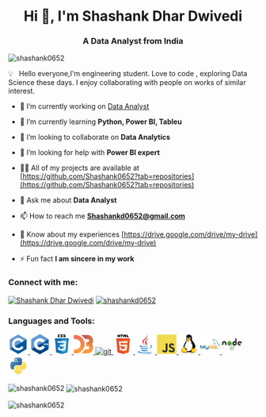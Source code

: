 <h1 align="center">Hi 👋, I'm Shashank Dhar Dwivedi</h1>
<h3 align="center">A Data Analyst from India</h3>

<p align="left"> <img src="https://komarev.com/ghpvc/?username=shashank0652&label=Profile%20views&color=0e75b6&style=flat" alt="shashank0652" /> </p>
💡 &nbsp; Hello everyone,I'm engineering student. Love to code , exploring Data Science these days. I enjoy collaborating with people on works of similar interest. 

- 🔭 I’m currently working on [Data Analyst](https://github.com/Shashank0652/Data-Analytics-Assignments)

- 🌱 I’m currently learning **Python, Power BI, Tableu**

- 👯 I’m looking to collaborate on **Data Analytics**

- 🤝 I’m looking for help with **Power BI expert**

- 👨‍💻 All of my projects are available at [https://github.com/Shashank0652?tab=repositories](https://github.com/Shashank0652?tab=repositories)

- 💬 Ask me about **Data Analyst**

- 📫 How to reach me **Shashankd0652@gmail.com**

- 📄 Know about my experiences [https://drive.google.com/drive/my-drive](https://drive.google.com/drive/my-drive)

- ⚡ Fun fact **I am sincere in my work**

<h3 align="left">Connect with me:</h3>
<p align="left">
<a href="https://linkedin.com/in/shashank-dhar-dwivedi" target="blank"><img align="center" src="https://raw.githubusercontent.com/rahuldkjain/github-profile-readme-generator/master/src/images/icons/Social/linked-in-alt.svg" alt="Shashank Dhar Dwivedi" height="30" width="40" /></a>
<a href="https://instagram.com/shashankd0652" target="blank"><img align="center" src="https://raw.githubusercontent.com/rahuldkjain/github-profile-readme-generator/master/src/images/icons/Social/instagram.svg" alt="shashankd0652" height="30" width="40" /></a>
</p>

<h3 align="left">Languages and Tools:</h3>
<p align="left"> <a href="https://www.cprogramming.com/" target="_blank" rel="noreferrer"> <img src="https://raw.githubusercontent.com/devicons/devicon/master/icons/c/c-original.svg" alt="c" width="40" height="40"/> </a> <a href="https://www.w3schools.com/cpp/" target="_blank" rel="noreferrer"> <img src="https://raw.githubusercontent.com/devicons/devicon/master/icons/cplusplus/cplusplus-original.svg" alt="cplusplus" width="40" height="40"/> </a> <a href="https://www.w3schools.com/css/" target="_blank" rel="noreferrer"> <img src="https://raw.githubusercontent.com/devicons/devicon/master/icons/css3/css3-original-wordmark.svg" alt="css3" width="40" height="40"/> </a> <a href="https://d3js.org/" target="_blank" rel="noreferrer"> <img src="https://raw.githubusercontent.com/devicons/devicon/master/icons/d3js/d3js-original.svg" alt="d3js" width="40" height="40"/> </a> <a href="https://git-scm.com/" target="_blank" rel="noreferrer"> <img src="https://www.vectorlogo.zone/logos/git-scm/git-scm-icon.svg" alt="git" width="40" height="40"/> </a> <a href="https://www.w3.org/html/" target="_blank" rel="noreferrer"> <img src="https://raw.githubusercontent.com/devicons/devicon/master/icons/html5/html5-original-wordmark.svg" alt="html5" width="40" height="40"/> </a> <a href="https://www.java.com" target="_blank" rel="noreferrer"> <img src="https://raw.githubusercontent.com/devicons/devicon/master/icons/java/java-original.svg" alt="java" width="40" height="40"/> </a> <a href="https://developer.mozilla.org/en-US/docs/Web/JavaScript" target="_blank" rel="noreferrer"> <img src="https://raw.githubusercontent.com/devicons/devicon/master/icons/javascript/javascript-original.svg" alt="javascript" width="40" height="40"/> </a> <a href="https://www.linux.org/" target="_blank" rel="noreferrer"> <img src="https://raw.githubusercontent.com/devicons/devicon/master/icons/linux/linux-original.svg" alt="linux" width="40" height="40"/> </a> <a href="https://www.mysql.com/" target="_blank" rel="noreferrer"> <img src="https://raw.githubusercontent.com/devicons/devicon/master/icons/mysql/mysql-original-wordmark.svg" alt="mysql" width="40" height="40"/> </a> <a href="https://nodejs.org" target="_blank" rel="noreferrer"> <img src="https://raw.githubusercontent.com/devicons/devicon/master/icons/nodejs/nodejs-original-wordmark.svg" alt="nodejs" width="40" height="40"/> </a> <a href="https://www.python.org" target="_blank" rel="noreferrer"> <img src="https://raw.githubusercontent.com/devicons/devicon/master/icons/python/python-original.svg" alt="python" width="40" height="40"/> </a> </p>

<p><img align="left" src="https://github-readme-stats.vercel.app/api/top-langs?username=shashank0652&show_icons=true&locale=en&layout=compact" alt="shashank0652" /></p>

<p>&nbsp;<img align="center" src="https://github-readme-stats.vercel.app/api?username=shashank0652&show_icons=true&locale=en" alt="shashank0652" /></p>

<p><img align="center" src="https://github-readme-streak-stats.herokuapp.com/?user=shashank0652&" alt="shashank0652" /></p>
